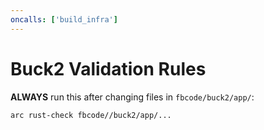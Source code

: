 ```yaml
---
oncalls: ['build_infra']
---
```


# Buck2 Validation Rules

**ALWAYS** run this after changing files in `fbcode/buck2/app/`:

```bash
arc rust-check fbcode//buck2/app/...
```
